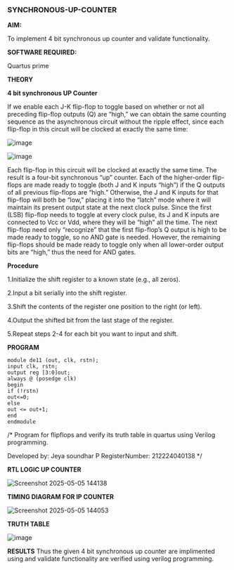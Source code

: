 ### SYNCHRONOUS-UP-COUNTER

**AIM:**

To implement 4 bit synchronous up counter and validate functionality.

**SOFTWARE REQUIRED:**

Quartus prime

**THEORY**

**4 bit synchronous UP Counter**

If we enable each J-K flip-flop to toggle based on whether or not all preceding flip-flop outputs (Q) are “high,” we can obtain the same counting sequence as the asynchronous circuit without the ripple effect, since each flip-flop in this circuit will be clocked at exactly the same time:

![image](https://github.com/naavaneetha/SYNCHRONOUS-UP-COUNTER/assets/154305477/d5db3fa0-e413-404c-b80e-b2f39d82e7e8)


![image](https://github.com/naavaneetha/SYNCHRONOUS-UP-COUNTER/assets/154305477/52cb61eb-d04b-442d-810c-31185a68410b)

Each flip-flop in this circuit will be clocked at exactly the same time.
The result is a four-bit synchronous “up” counter. Each of the higher-order flip-flops are made ready to toggle (both J and K inputs “high”) if the Q outputs of all previous flip-flops are “high.”
Otherwise, the J and K inputs for that flip-flop will both be “low,” placing it into the “latch” mode where it will maintain its present output state at the next clock pulse.
Since the first (LSB) flip-flop needs to toggle at every clock pulse, its J and K inputs are connected to Vcc or Vdd, where they will be “high” all the time.
The next flip-flop need only “recognize” that the first flip-flop’s Q output is high to be made ready to toggle, so no AND gate is needed.
However, the remaining flip-flops should be made ready to toggle only when all lower-order output bits are “high,” thus the need for AND gates.

**Procedure**

1.Initialize the shift register to a known state (e.g., all zeros).

2.Input a bit serially into the shift register.

3.Shift the contents of the register one position to the right (or left).

4.Output the shifted bit from the last stage of the register.

5.Repeat steps 2-4 for each bit you want to input and shift.

**PROGRAM**
```
module de11 (out, clk, rstn);
input clk, rstn;
output reg [3:0]out;
always @ (posedge clk)
begin
if (!rstn)
out<=0;
else
out <= out+1;
end
endmodule
```

/* Program for flipflops and verify its truth table in quartus using Verilog programming. 

Developed by: Jeya soundhar P
RegisterNumber: 212224040138
*/

**RTL LOGIC UP COUNTER**

![Screenshot 2025-05-05 144138](https://github.com/user-attachments/assets/a0d52237-b8b4-4c37-83b3-4e1e772564fe)


**TIMING DIAGRAM FOR IP COUNTER**

![Screenshot 2025-05-05 144053](https://github.com/user-attachments/assets/9b92b8bb-478b-4f3a-a289-2bf71ad66dcc)


**TRUTH TABLE**

![image](https://github.com/user-attachments/assets/a1e292de-1bb1-4747-8551-01377e74ec02)

**RESULTS**
Thus the given 4 bit synchronous up counter are implimented using and validate functionality are verified using verilog programming.
